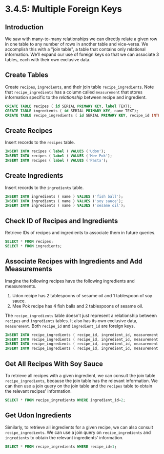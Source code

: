 # 3.4.5: Multiple Foreign Keys

## Introduction

We saw with many-to-many relationships we can directly relate a given row in one table to any number of rows in another table and vice-versa. We accomplish this with a "join table", a table that contains only relational information. We'll expand our use of foreign keys so that we can associate 3 tables, each with their own exclusive data.

## Create Tables

Create `recipes`, `ingredients`, and their join table `recipe_ingredients`. Note that `recipe_ingredients` has a column called `measurement` that stores information specific to the _relationship_ between recipe and ingredient.

```sql
CREATE TABLE recipes ( id SERIAL PRIMARY KEY, label TEXT);
CREATE TABLE ingredients ( id SERIAL PRIMARY KEY, name TEXT);
CREATE TABLE recipe_ingredients ( id SERIAL PRIMARY KEY, recipe_id INTEGER, ingredient_id INTEGER, measurement TEXT);
```

## Create Recipes

Insert records to the `recipes` table.

```sql
INSERT INTO recipes ( label ) VALUES ('Udon');
INSERT INTO recipes ( label ) VALUES ('Mee Pok');
INSERT INTO recipes ( label ) VALUES ('Pasta');
```

## Create Ingredients

Insert records to the `ingredients` table.

```sql
INSERT INTO ingredients ( name ) VALUES ('fish ball');
INSERT INTO ingredients ( name ) VALUES ('soy sauce');
INSERT INTO ingredients ( name ) VALUES ('sesame oil');
```

## Check ID of Recipes and Ingredients

Retrieve IDs of recipes and ingredients to associate them in future queries.

```sql
SELECT * FROM recipes;
SELECT * FROM ingredients;
```

## Associate Recipes with Ingredients and Add Measurements

Imagine the following recipes have the following ingredients and measurements.

1. Udon recipe has 2 tablespoons of sesame oil and 1 tablespoon of soy sauce.
2. Mee Pok recipe has 4 fish balls and 2 tablespoons of sesame oil. 

The `recipe_ingredients` table doesn't just represent a relationship between `recipes` and `ingredients` tables. It also has its own exclusive data, `measurement`. Both `recipe_id` and `ingredient_id` are foreign keys.

```sql
INSERT INTO recipe_ingredients ( recipe_id, ingredient_id, measurement ) VALUES (1, 2, '2 tbls');
INSERT INTO recipe_ingredients ( recipe_id, ingredient_id, measurement ) VALUES (1, 3, '1 tbls');
INSERT INTO recipe_ingredients ( recipe_id, ingredient_id, measurement ) VALUES (2, 1, '4');
INSERT INTO recipe_ingredients ( recipe_id, ingredient_id, measurement ) VALUES (2, 3, '2 tbls');
```

## Get All Recipes With Soy Sauce

To retrieve all recipes with a given ingredient, we can consult the join table `recipe_ingredients`, because the join table has the relevant information. We can then use a join query on the join table and the `recipes` table to obtain the relevant recipes' information.

```sql
SELECT * FROM recipe_ingredients WHERE ingredient_id=2;
```

## Get Udon Ingredients

Similarly, to retrieve all ingredients for a given recipe, we can also consult `recipe_ingredients`. We can use a join query on `recipe_ingredients` and `ingredients` to obtain the relevant ingredients' information.

```sql
SELECT * FROM recipe_ingredients WHERE recipe_id=1;
```

